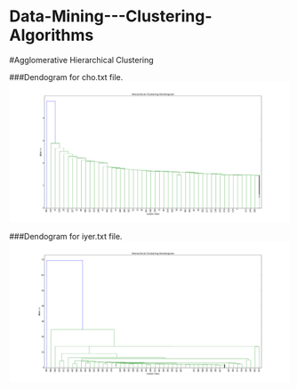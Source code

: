 # Data-Mining---Clustering-Algorithms

#Agglomerative Hierarchical Clustering

###Dendogram for cho.txt file.
![Picture](/cho_dendogram.png)

###Dendogram for iyer.txt file.
![Picture](/iyer_dendogram.png)
